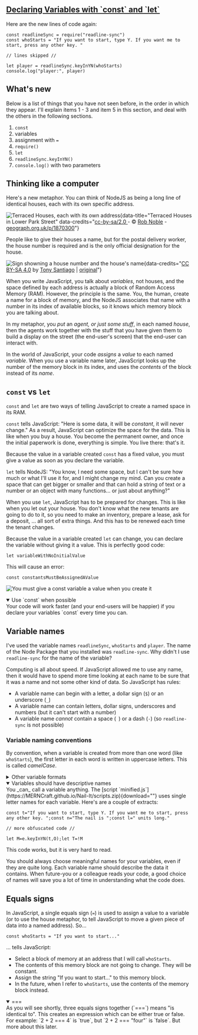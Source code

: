 <!-- variables with const and let -->
<section
  id="const-and-let"
  aria-labelledby="const-and-let"
  data-item="Declaring Variables with const and let"
>
  <h2><a href="#const-and-let">Declaring Variables with `const` and `let`</a></h2>

Here are the new lines of code again:

```javascript-w
const readlineSync = require("readline-sync")
const whoStarts = "If you want to start, type Y. If you want me to start, press any other key. "
```
```javascript-s
// lines skipped //
```
```js-w
let player = readlineSync.keyInYN(whoStarts)
console.log("player:", player)
```

## What's new

Below is a list of things that you have not seen before, in the order in which they appear. I'll explain items 1 - 3 and item 5 in this section, and deal with the others in the following sections.

1. `const`
2. variables
3. assignment with `=`
4. `require()`
5. `let`
6. `readlineSync.keyInYN()`
7. `console.log()` with two parameters


## Thinking like a computer

Here's a new metaphor. You can think of NodeJS as being a long line of identical houses, each with its own specific address.

![Terraced Houses, each with its own address](images/terracedHouses.jpg){data-title="Terraced Houses in Lower Park Street" data-credits="[cc-by-sa/2.0 ](http://creativecommons.org/licenses/by-sa/2.0/) - © [Rob Noble](https://www.geograph.org.uk/profile/4178) - [geograph.org.uk/p/1870300](https://www.geograph.org.uk/photo/1870300)"}

People like to give their houses a name, but for the postal delivery worker, the house number is required and is the only official designation for the house.

 ![Sign showning a house number and the house's name](https://upload.wikimedia.org/wikipedia/commons/thumb/6/63/Tucson-John_Dillinger_House_-_1925-2.jpg/272px-Tucson-John_Dillinger_House_-_1925-2.jpg){data-credits="[CC BY-SA 4.0](https://creativecommons.org/licenses/by-sa/4.0/deed.en) by [Tony Santiago](https://commons.wikimedia.org/wiki/User:Marine_69-71) | [original](https://commons.wikimedia.org/wiki/File:Tucson-John_Dillinger_House_-_1925-2.jpg)"}

When you write JavaScript, you talk about _variables_, not houses, and the space defined by each address is actually a block of Random Access Memory (RAM). However, the principle is the same. You, the human, create a name for a block of memory, and the NodeJS associates that name with a number in its index of available blocks, so it knows which memory block you are talking about.

In my metaphor, you _put_ an _agent, or just some stuff_, in each named _house_, then the agents work together with the stuff that you have given them to build a display on the street (the end-user's screen) that the end-user can interact with.

In the world of JavaScript, your code _assigns_ a _value_ to each named _variable_. When you use a variable name later, JavaScript looks up the number of the memory block in its index, and uses the _contents_ of the block instead of its _name_.

## `const` vs `let`

`const` and `let` are two ways of telling JavaScript to create a named space in its RAM.

`const` tells JavaScript: "Here is some data, it will be _constant_, it will never change." As a result, JavaScript can optimize the space for the data. This is like when you buy a house. You become the permanent owner, and once the initial paperwork is done, everything is simple. You live there: that's it.

Because the value in a variable created `const` has a fixed value, you must give a value as soon as you declare the variable.

`let` tells NodeJS: "You know, I need some space, but I can't be sure how much or what I'll use it for, and I might change my mind. Can you create a space that can get bigger or smaller and that can hold a string of text or a number or an object with many functions... or just about anything?"

When you use `let`, JavaScript has to be prepared for changes. This is like when you let out your house. You don't know what the new tenants are going to do to it, so you need to make an inventory, prepare a lease, ask for a deposit, ... all sort of extra things. And this has to be renewed each time the tenant changes.

Because the value in a variable created `let` can change, you can declare the variable without giving it a value. This is perfectly good code:

```javascript-#
let variableWithNoInitialValue
```

This will cause an error:

```javascript-#
const constantsMustBeAssignedAValue
```

![You must give a `const` variable a value when you create it](images/missingInitializer.webp)

<details class="tip" open>
<summary>Use `const` when possible</summary>
Your code will work faster (and your end-users will be happier) if you declare your variables `const` every time you can.

</details>

## Variable names

I've used the variable names `readlineSync`, `whoStarts` and `player`. The name of the Node Package that you installed was `readline-sync`. Why didn't I use `readline-sync` for the name of the variable?

Computing is all about speed. If JavaScript allowed me to use any name, then it would have to spend more time looking at each name to be sure that it was a name and not some other kind of data. So JavaScript has rules:

* A variable name can begin with a letter, a dollar sign (`$`) or an underscore (`_`)
* A variable name can contain letters, dollar signs, underscores and numbers (but it can't start with a number)
* A variable name _cannot_ contain a space (` `) or a dash (`-`) (so `readline-sync` is not possible)

### Variable naming conventions

By convention, when a variable is created from more than one word (like `whoStarts`), the first letter in each word is written in uppercase letters. This is called _camelCase_.

<details class="tldr">
<summary>Other variable formats</summary>
In HTML and CSS, you will use _kebab-case_ for `id` and `class` names.

In JavaScript, you might also find some constants written in _SCREAMING_SNAKE_CASE_ (but not in this project). These will be global constants that are set when the program first starts, and which can be used in many different places.

NodeJS also provides some special variables, like `__dirname` and `__filename`, which start with a double underscore. Again, you won't see these in this project. 

There are many different formats that can be used for variable names. The most comprehensive list I've found is [here](https://stackoverflow.com/a/64293621/1927589).

</details>

<details class="tip" open>
<summary>Variables should have descriptive names</summary>
You _can_ call a variable anything. The [script `minified.js`](https://MERNCraft.github.io/Nail-It/scripts.zip){download=""} uses single letter names for each variable. Here's are a couple of extracts:

```js-w
const t="If you want to start, type Y. If you want me to start, press any other key. ";const n="The nail is ";const l=" units long."
```
```js-s
// more obfuscated code //
```
```js-w
let M=e.keyInYN(t,O);let T=!M
```

This code works, but it is very hard to read.

You should always choose meaningful names for your variables, even if they are quite long. Each variable name should describe the data it contains. When future-you or a colleague reads your code, a good choice of names will save you a lot of time in understanding what the code does.

</details>

## Equals signs

In JavaScript, a single equals sign (`=`) is used to assign a value to a variable (or to use the house metaphor, to tell JavaScript to move a given piece of data into a named address). So...

```bash-w
const whoStarts = "If you want to start..."
```
... tells JavaScript:

* Select a block of memory at an address that I will call `whoStarts`.
* The contents of this memory block are not going to change. They will be constant.
* Assign the string "If you want to start..." to this memory block.
* In the future, when I refer to `whoStarts`, use the contents of the memory block instead.


<details class="note" open>
<summary>===</summary>
As you will see shortly, three equals signs together (`===`) means "is identical to". This creates an expression which can be either true or false. For example: `2 + 2 === 4` is `true`, but `2 + 2 === "four"` is `false`. But more about this later.

</details>

</section>